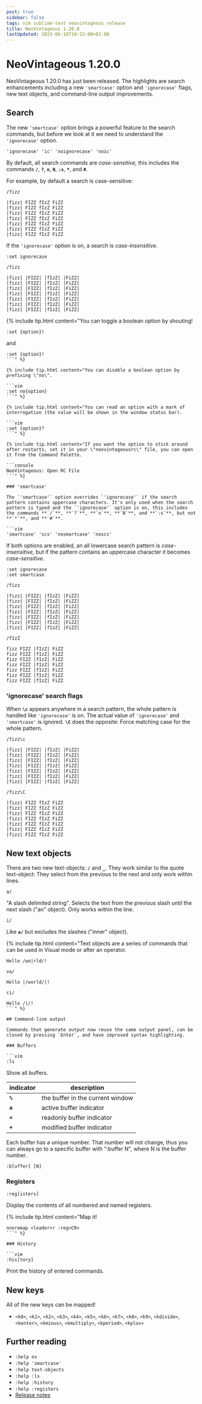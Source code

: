 ```yaml
---
post: true
sidebar: false
tags: vim sublime-text neovintageous release
title: NeoVintageous 1.20.0
lastUpdated: 2023-06-16T10:52:00+01:00
---
```


# NeoVintageous 1.20.0

NeoVintageous 1.20.0 has just been released. The highlights are search enhancements including a new `'smartcase'` option and `'ignorecase'` flags, new text objects, and command-line output improvements.

## Search

The new `'smartcase'` option brings a powerful feature to the search commands, but before we look at it we need to understand the `'ignorecase'` option.

```vim
'ignorecase' 'ic' 'noignorecase' 'noic'
```

By default, all search commands are *case-sensitive,* this includes the commands **`/`**, **`?`**, **`n`**, **`N`**, **`:s`**, **`*`**, and **`#`**.

For example, by default a search is case-sensitive:

```vim
/fizz
```

```
|fizz| FIZZ fIzZ FiZZ
|fizz| FIZZ fIzZ FiZZ
|fizz| FIZZ fIzZ FiZZ
|fizz| FIZZ fIzZ FiZZ
|fizz| FIZZ fIzZ FiZZ
|fizz| FIZZ fIzZ FiZZ
|fizz| FIZZ fIzZ FiZZ
```

If the `'ignorecase'` option is on, a search is *case-insensitive.*

```vim
:set ignorecase
```

```vim
/fizz
```

```
|fizz| |FIZZ| |fIzZ| |FiZZ|
|fizz| |FIZZ| |fIzZ| |FiZZ|
|fizz| |FIZZ| |fIzZ| |FiZZ|
|fizz| |FIZZ| |fIzZ| |FiZZ|
|fizz| |FIZZ| |fIzZ| |FiZZ|
|fizz| |FIZZ| |fIzZ| |FiZZ|
|fizz| |FIZZ| |fIzZ| |FiZZ|
```

{% include tip.html content="You can toggle a boolean option by shouting!

```vim
:set {option}!
```

and

```vim
:set {option}!
```" %}

{% include tip.html content="You can disable a boolean option by prefixing \"no\".

```vim
:set no{option}
```" %}

{% include tip.html content="You can read an option with a mark of interrogation (the value will be shown in the window status bar).

```vim
:set {option}?
```" %}

{% include tip.html content="If you want the option to stick around after restarts, set it in your \"neovintageousrc\" file, you can open it from the Command Palette.

```console
NeoVintageous: Open RC File
```" %}

### 'smartcase'

The `'smartcase'` option overrides `'ignorecase'` if the search pattern contains uppercase characters. It's only used when the search pattern is typed and the `'ignorecase'` option is on, this includes the commands **`/`**, **`?`**, **`n`**, **`N`**, and **`:s`**, but not **`*`**, and **`#`**.

```vim
'smartcase' 'scs' 'nosmartcase' 'noscs'
```

If both options are enabled, an all lowercase search pattern is *case-insensitive,* but if the pattern contains an uppercase character it becomes *case-sensitive*.

```vim
:set ignorecase
:set smartcase
```

```vim
/fizz
```

```
|fizz| |FIZZ| |fIzZ| |FiZZ|
|fizz| |FIZZ| |fIzZ| |FiZZ|
|fizz| |FIZZ| |fIzZ| |FiZZ|
|fizz| |FIZZ| |fIzZ| |FiZZ|
|fizz| |FIZZ| |fIzZ| |FiZZ|
|fizz| |FIZZ| |fIzZ| |FiZZ|
|fizz| |FIZZ| |fIzZ| |FiZZ|
```

```vim
/fIzZ
```

```
fizz FIZZ |fIzZ| FiZZ
fizz FIZZ |fIzZ| FiZZ
fizz FIZZ |fIzZ| FiZZ
fizz FIZZ |fIzZ| FiZZ
fizz FIZZ |fIzZ| FiZZ
fizz FIZZ |fIzZ| FiZZ
fizz FIZZ |fIzZ| FiZZ
```

### 'ignorecase' search flags

When **`\c`** appears anywhere in a search pattern, the whole pattern is handled like `'ignorecase'` is on.  The actual value of `'ignorecase'` and `'smartcase'` is ignored. **`\C`** does the opposite: Force matching case for the whole pattern.

```vim
/fizz\c
```

```
|fizz| |FIZZ| |fIzZ| |FiZZ|
|fizz| |FIZZ| |fIzZ| |FiZZ|
|fizz| |FIZZ| |fIzZ| |FiZZ|
|fizz| |FIZZ| |fIzZ| |FiZZ|
|fizz| |FIZZ| |fIzZ| |FiZZ|
|fizz| |FIZZ| |fIzZ| |FiZZ|
|fizz| |FIZZ| |fIzZ| |FiZZ|
```

```vim
/fizz\C
```

```
|fizz| FIZZ fIzZ FiZZ
|fizz| FIZZ fIzZ FiZZ
|fizz| FIZZ fIzZ FiZZ
|fizz| FIZZ fIzZ FiZZ
|fizz| FIZZ fIzZ FiZZ
|fizz| FIZZ fIzZ FiZZ
|fizz| FIZZ fIzZ FiZZ
```

## New text objects

There are two new text-objects: **`/`** and **`_`**. They work similar to the quote text-object: They select from the previous to the next and only work within lines.

```
a/
```

"A slash delimited string". Selects the text from the previous slash until the next slash ("an" object). Only works within the line.

```
i/
```

Like **`a/`** but excludes the slashes ("inner" object).

{% include tip.html content="Text objects are a series of commands that can be used in Visual mode or after an operator.

```
Hello /wo|rld/!
```

```
va/
```

```
Hello |/world/|!
```

```
ci/
```

```
Hello /|/!
```" %}

## Command-line output

Commands that generate output now reuse the same output panel, can be closed by pressing `Enter`, and have improved syntax highlighting.

### Buffers

```vim
:ls
```

Show all buffers.

indicator | description
--------- | -----------
**`%`** | the buffer in the current window
**`a`** | active buffer indicator
**`=`** | readonly buffer indicator
**`+`** | modified buffer indicator

Each buffer has a unique number.  That number will not change, thus you can always go to a specific buffer with ":buffer N", where N is the buffer number.

```vim
:b[uffer] [N]
```

### Registers

```vim
:reg[isters]
```

Display the contents of all numbered and named registers.


{% include tip.html content="Map it!


```vim
nnoremap <leader>r :reg<CR>
```" %}

### History

```vim
:his[tory]
```

Print the history of entered commands.

## New keys

All of the new keys can be mapped!

* `<k0>`, `<k1>`, `<k2>`, `<k3>`, `<k4>`, `<k5>`, `<k6>`, `<k7>`, `<k8>`, `<k9>`, `<kdivide>`, `<kenter>`, `<kminus>`, `<kmultiply>`, `<kperiod>`, `<kplus>`

## Further reading

* `:help nv`
* `:help 'smartcase'`
* `:help text-objects`
* `:help :ls`
* `:help :history`
* `:help :registers`
* [Release notes](https://github.com/NeoVintageous/NeoVintageous/releases/tag/1.20.0)
